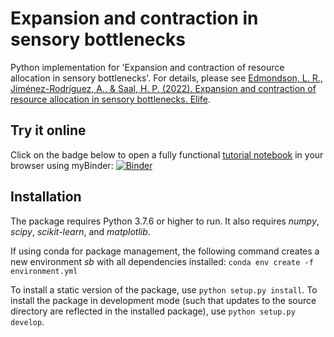 # Expansion and contraction in sensory bottlenecks
Python implementation for 'Expansion and contraction of resource allocation in sensory bottlenecks'. For details, please see [Edmondson, L. R., Jiménez-Rodríguez, A., & Saal, H. P. (2022). Expansion and contraction of resource allocation in sensory bottlenecks. Elife]( https://doi.org/10.7554/eLife.70777).

## Try it online

Click on the badge below to open a fully functional [tutorial notebook](./expansion_contraction_in_sensory_bottlenecks.ipynb) in your browser using myBinder:
[![Binder](https://mybinder.org/badge_logo.svg)](https://mybinder.org/v2/gh/lauraredmondson/expansion_contraction_sensory_bottlenecks.git/HEAD?filepath=expansion_contraction_in_sensory_bottlenecks.ipynb)

## Installation
The package requires Python 3.7.6 or higher to run. It also requires *numpy*, *scipy*, *scikit-learn*, and *matplotlib*.

If using conda for package management, the following command creates a new environment *sb* with all dependencies installed:
```conda env create -f environment.yml```

To install a static version of the package, use `python setup.py install`. To install the package in development mode (such that updates to the source directory are reflected in the installed package), use `python setup.py develop`.
